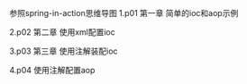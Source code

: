 参照spring-in-action思维导图
1.p01
第一章 简单的ioc和aop示例

2.p02
第二章 使用xml配置ioc

3.p03
第三章 使用注解装配ioc

4.p04
使用注解配置aop
